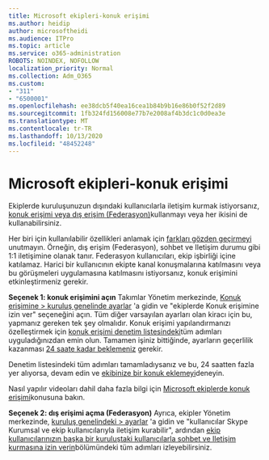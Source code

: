 ```yaml
---
title: Microsoft ekipleri-konuk erişimi
ms.author: heidip
author: microsoftheidi
ms.audience: ITPro
ms.topic: article
ms.service: o365-administration
ROBOTS: NOINDEX, NOFOLLOW
localization_priority: Normal
ms.collection: Adm_O365
ms.custom:
- "311"
- "6500001"
ms.openlocfilehash: ee38dcb5f40ea16cea1b84b9b16e86b0f52f2d89
ms.sourcegitcommit: 1fb324fd156008e77b7e2008af4b3dc1c0d0ea3e
ms.translationtype: MT
ms.contentlocale: tr-TR
ms.lasthandoff: 10/13/2020
ms.locfileid: "48452248"
---
```

# <a name="microsoft-teams---guest-access"></a>Microsoft ekipleri-konuk erişimi

Ekiplerde kuruluşunuzun dışındaki kullanıcılarla iletişim kurmak istiyorsanız, [konuk erişimi veya dış erişim (Federasyon)](https://docs.microsoft.com/microsoftteams/manage-external-access#external-access-vs-guest-access)kullanmayı veya her ikisini de kullanabilirsiniz.

Her biri için kullanılabilir özellikleri anlamak için [farkları gözden geçirmeyi](https://docs.microsoft.com/microsoftteams/manage-external-access#external-access-vs-guest-access) unutmayın.  Örneğin, dış erişim (Federasyon), sohbet ve Iletişim durumu gibi 1:1 iletişimine olanak tanır.  Federasyon kullanıcıları, ekip işbirliği içine katılamaz.  Harici bir kullanıcının ekipte kanal konuşmalarına katılmasını veya bu görüşmeleri uygulamasına katılmasını istiyorsanız, konuk erişimini etkinleştirmeniz gerekir.

**Seçenek 1: konuk erişimini açın** Takımlar Yönetim merkezinde, [Konuk erişimine > kuruluş genelinde ayarlar](https://admin.teams.microsoft.com/company-wide-settings/guest-configuration) 'a gidin ve "ekiplerde Konuk erişimine izin ver" seçeneğini açın.  Tüm diğer varsayılan ayarları olan kiracı için bu, yapmanız gereken tek şey olmalıdır.  Konuk erişimi yapılandırmanızı özelleştirmek için [konuk erişimi denetim listesindeki](https://docs.microsoft.com/microsoftteams/guest-access-checklist)tüm adımları uyguladığınızdan emin olun. Tamamen işiniz bittiğinde, ayarların geçerlilik kazanması [24 saate kadar beklemeniz](https://docs.microsoft.com/microsoftteams/manage-guests#guest-access-latencies) gerekir.

Denetim listesindeki tüm adımları tamamladıysanız ve bu, 24 saatten fazla yer alıyorsa, devam edin ve [ekibinize bir konuk eklemeyi](https://support.office.com/article/add-guests-to-a-team-in-teams-fccb4fa6-f864-4508-bdde-256e7384a14f#ID0EAABAAA=Desktop)deneyin.

Nasıl yapılır videoları dahil daha fazla bilgi için [Microsoft ekiplerde konuk erişimi](https://docs.microsoft.com/microsoftteams/guest-access)konusuna bakın.

**Seçenek 2: dış erişimi açma (Federasyon)** Ayrıca, ekipler Yönetim merkezinde, [kuruluş genelindeki > ayarlar](https://admin.teams.microsoft.com/company-wide-settings/external-communications) 'a gidin ve "kullanıcılar Skype Kurumsal ve ekip kullanıcılarıyla iletişim kurabilir", ardından [ekip kullanıcılarınızın başka bir kuruluştaki kullanıcılarla sohbet ve Iletişim kurmasına izin verin](https://docs.microsoft.com/microsoftteams/manage-external-access#let-your-teams-users-chat-and-communicate-with-users-in-another-organization)bölümündeki tüm adımları izleyebilirsiniz.
